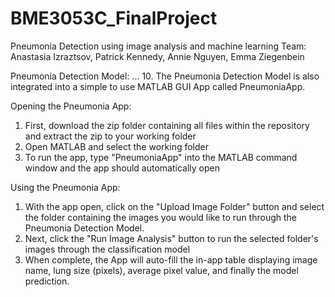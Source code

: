 # BME3053C_FinalProject
Pneumonia Detection using image analysis and machine learning
Team: Anastasia Izraztsov, Patrick Kennedy, Annie Nguyen, Emma Ziegenbein

Pneumonia Detection Model:
...
  10. The Pneumonia Detection Model is also integrated into a simple to use MATLAB GUI App called PneumoniaApp.

Opening the Pneumonia App:
  1. First, download the zip folder containing all files within the repository and extract the zip to your working folder
  2. Open MATLAB and select the working folder
  3. To run the app, type "PneumoniaApp" into the MATLAB command window and the app should automatically open

Using the Pneumonia App:
  1. With the app open, click on the "Upload Image Folder" button and select the folder containing the images you would like to run through the Pneumonia Detection Model.
  2. Next, click the "Run Image Analysis" button to run the selected folder's images through the classification model
  3. When complete, the App will auto-fill the in-app table displaying image name, lung size (pixels), average pixel value, and finally the model prediction.
